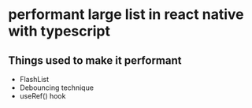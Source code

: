 # performant large list in react native with typescript

## Things used to make it performant

- FlashList
- Debouncing technique
- useRef() hook
